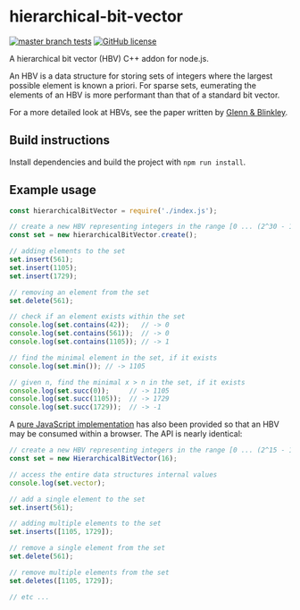 # hierarchical-bit-vector

[![master branch tests](https://img.shields.io/travis/r-ba/hierarchical-bit-vector/master.svg?label=master%20branch)](https://travis-ci.com/r-ba/hierarchical-bit-vector)
[![GitHub license](https://img.shields.io/badge/License-MIT-blue.svg)](https://raw.githubusercontent.com/r-ba/hierarchical-bit-vector/master/LICENSE)

A hierarchical bit vector (HBV) C++ addon for node.js.

An HBV is a data structure for storing sets of integers where the largest possible element is known a priori. For sparse sets, eumerating the elements of an HBV is more performant than that of a standard bit vector.

For a more detailed look at HBVs, see the paper written by [Glenn & Blinkley](https://pdfs.semanticscholar.org/1137/5bc624d5b2a8cd5444e01dac8a836ed2ebde.pdf).

## Build instructions

Install dependencies and build the project with `npm run install`.

## Example usage

```js
const hierarchicalBitVector = require('./index.js');

// create a new HBV representing integers in the range [0 ... (2^30 - 1)]
const set = new hierarchicalBitVector.create();

// adding elements to the set
set.insert(561);
set.insert(1105);
set.insert(1729);

// removing an element from the set
set.delete(561);

// check if an element exists within the set
console.log(set.contains(42));   // -> 0
console.log(set.contains(561));  // -> 0
console.log(set.contains(1105)); // -> 1

// find the minimal element in the set, if it exists
console.log(set.min()); // -> 1105

// given n, find the minimal x > n in the set, if it exists
console.log(set.succ(0));     // -> 1105
console.log(set.succ(1105));  // -> 1729
console.log(set.succ(1729));  // -> -1
```

A [pure JavaScript implementation]((https://github.com/r-ba/hierarchical-bit-vector/blob/master/browser/hbv.js)) has also been provided so that an HBV may be consumed within a browser. The API is nearly identical:
```js
// create a new HBV representing integers in the range [0 ... (2^15 - 1)]
const set = new HierarchicalBitVector(16);

// access the entire data structures internal values
console.log(set.vector);

// add a single element to the set
set.insert(561);

// adding multiple elements to the set
set.inserts([1105, 1729]);

// remove a single element from the set
set.delete(561);

// remove multiple elements from the set
set.deletes([1105, 1729]);

// etc ...
```
